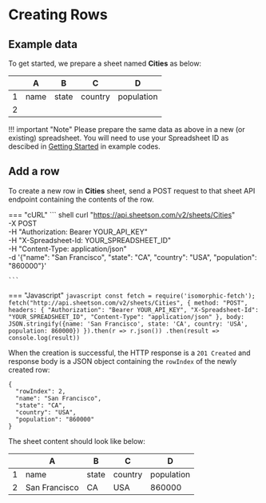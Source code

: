 # Creating Rows

## Example data
To get started, we prepare a sheet named **Cities** as below:
<div class='example'>

| | A | B | C | D |
|-|---|---|---|---|
|1| name | state | country | population |
|2|   |   |   |   |

</div>

!!! important "Note"
    Please prepare the same data as above in a new (or existing) spreadsheet. You will need to use your Spreadsheet ID as descibed in [Getting Started](/getting-started) in example codes.

## Add a row

To create a new row in **Cities** sheet, send a POST request to that sheet API endpoint containing the contents of the row.

=== "cURL"
    ``` shell
    curl "https://api.sheetson.com/v2/sheets/Cities" \
    -X POST \
    -H "Authorization: Bearer YOUR_API_KEY" \
    -H "X-Spreadsheet-Id: YOUR_SPREADSHEET_ID" \
    -H "Content-Type: application/json" \
    -d '{"name": "San Francisco", "state": "CA", "country": "USA", "population": "860000"}'
    
    ```

=== "Javascript"
    ``` javascript
    const fetch = require('isomorphic-fetch');
    fetch("http://api.sheetson.com/v2/sheets/Cities", {
      method: "POST",
      headers: {
        "Authorization": "Bearer YOUR_API_KEY",
        "X-Spreadsheet-Id": "YOUR_SPREADSHEET_ID",
        "Content-Type": "application/json"
      },
      body: JSON.stringify({name: 'San Francisco', state: 'CA', country: 'USA', population: 860000})
    }).then(r => r.json())
    .then(result => console.log(result))
    ```

When the creation is successful, the HTTP response is a `201 Created` and response body is a JSON object containing the `rowIndex` of the newly created row:
```
{
  "rowIndex": 2,
  "name": "San Francisco", 
  "state": "CA", 
  "country": "USA",
  "population": "860000"
}
```
The sheet content should look like below:
<div class='example'>

| |A | B | C | D |
|-|-------------|--|---|------|
|1|name|state|country|population
|2|San Francisco|CA|USA|860000

</div>

